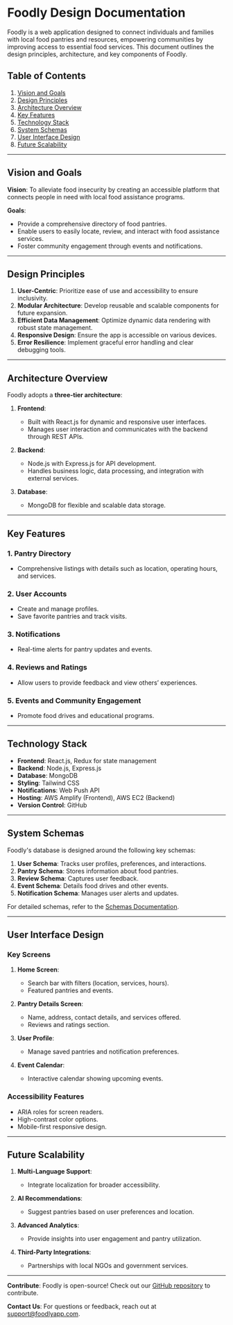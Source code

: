 # Foodly Design Documentation

Foodly is a web application designed to connect individuals and families with local food pantries and resources, empowering communities by improving access to essential food services. This document outlines the design principles, architecture, and key components of Foodly.

## Table of Contents

1. [Vision and Goals](#vision-and-goals)
2. [Design Principles](#design-principles)
3. [Architecture Overview](#architecture-overview)
4. [Key Features](#key-features)
5. [Technology Stack](#technology-stack)
6. [System Schemas](#system-schemas)
7. [User Interface Design](#user-interface-design)
8. [Future Scalability](#future-scalability)

---

## Vision and Goals

**Vision**: To alleviate food insecurity by creating an accessible platform that connects people in need with local food assistance programs.

**Goals**:
- Provide a comprehensive directory of food pantries.
- Enable users to easily locate, review, and interact with food assistance services.
- Foster community engagement through events and notifications.

---

## Design Principles

1. **User-Centric**: Prioritize ease of use and accessibility to ensure inclusivity.
2. **Modular Architecture**: Develop reusable and scalable components for future expansion.
3. **Efficient Data Management**: Optimize dynamic data rendering with robust state management.
4. **Responsive Design**: Ensure the app is accessible on various devices.
5. **Error Resilience**: Implement graceful error handling and clear debugging tools.

---

## Architecture Overview

Foodly adopts a **three-tier architecture**:

1. **Frontend**:
   - Built with React.js for dynamic and responsive user interfaces.
   - Manages user interaction and communicates with the backend through REST APIs.

2. **Backend**:
   - Node.js with Express.js for API development.
   - Handles business logic, data processing, and integration with external services.

3. **Database**:
   - MongoDB for flexible and scalable data storage.

---

## Key Features

### 1. Pantry Directory
- Comprehensive listings with details such as location, operating hours, and services.

### 2. User Accounts
- Create and manage profiles.
- Save favorite pantries and track visits.

### 3. Notifications
- Real-time alerts for pantry updates and events.

### 4. Reviews and Ratings
- Allow users to provide feedback and view others’ experiences.

### 5. Events and Community Engagement
- Promote food drives and educational programs.

---

## Technology Stack

- **Frontend**: React.js, Redux for state management
- **Backend**: Node.js, Express.js
- **Database**: MongoDB
- **Styling**: Tailwind CSS
- **Notifications**: Web Push API
- **Hosting**: AWS Amplify (Frontend), AWS EC2 (Backend)
- **Version Control**: GitHub

---

## System Schemas

Foodly's database is designed around the following key schemas:

1. **User Schema**: Tracks user profiles, preferences, and interactions.
2. **Pantry Schema**: Stores information about food pantries.
3. **Review Schema**: Captures user feedback.
4. **Event Schema**: Details food drives and other events.
5. **Notification Schema**: Manages user alerts and updates.

For detailed schemas, refer to the [Schemas Documentation](./schemas.md).

---

## User Interface Design

### Key Screens

1. **Home Screen**:
   - Search bar with filters (location, services, hours).
   - Featured pantries and events.

2. **Pantry Details Screen**:
   - Name, address, contact details, and services offered.
   - Reviews and ratings section.

3. **User Profile**:
   - Manage saved pantries and notification preferences.

4. **Event Calendar**:
   - Interactive calendar showing upcoming events.

### Accessibility Features
- ARIA roles for screen readers.
- High-contrast color options.
- Mobile-first responsive design.

---

## Future Scalability

1. **Multi-Language Support**:
   - Integrate localization for broader accessibility.

2. **AI Recommendations**:
   - Suggest pantries based on user preferences and location.

3. **Advanced Analytics**:
   - Provide insights into user engagement and pantry utilization.

4. **Third-Party Integrations**:
   - Partnerships with local NGOs and government services.

---

**Contribute**: Foodly is open-source! Check out our [GitHub repository](https://github.com/your-repo/foodly) to contribute.

**Contact Us**: For questions or feedback, reach out at support@foodlyapp.com.

